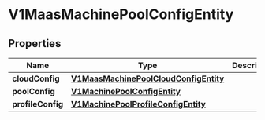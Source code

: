 # V1MaasMachinePoolConfigEntity

## Properties
Name | Type | Description | Notes
------------ | ------------- | ------------- | -------------
**cloudConfig** | [**V1MaasMachinePoolCloudConfigEntity**](V1MaasMachinePoolCloudConfigEntity.md) |  | 
**poolConfig** | [**V1MachinePoolConfigEntity**](V1MachinePoolConfigEntity.md) |  |  [optional]
**profileConfig** | [**V1MachinePoolProfileConfigEntity**](V1MachinePoolProfileConfigEntity.md) |  |  [optional]
